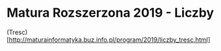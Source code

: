 # Matura Rozszerzona 2019 - Liczby

(Tresc)[http://maturainformatyka.buz.info.pl/program/2019/liczby_tresc.html]